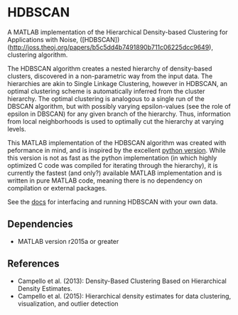 # HDBSCAN
A MATLAB implementation of the Hierarchical Density-based Clustering for Applications with Noise, ([HDBSCAN])(http://joss.theoj.org/papers/b5c5dd4b7491890b711c06225dcc9649), clustering algorithm. 

The HDBSCAN algorithm creates a nested hierarchy of density-based clusters, discovered in a non-parametric way from the input data. The hierarchies are akin to Single Linkage Clustering, however 
in HDBSCAN, an optimal clustering scheme is automatically inferred from the cluster hierarchy. The optimal clustering is analogous to a single run of the DBSCAN algorithm, but with possibly varying 
epsilon-values (see the role of epsilon in DBSCAN) for any given branch of the hierarchy. Thus, information from local neighborhoods is used to optimally cut the hierarchy at varying levels.

This MATLAB implementation of the HDBSCAN algorithm was created with peformance in mind, and is inspired by the excellent [python version](http://hdbscan.readthedocs.io/en/latest/). While this version is not as fast as the python implementation (in which highly optimized C code was compiled for iterating through the hierarchy), it is currently the fastest (and only?) available MATLAB implementation and is written in pure MATLAB code, meaning there is no dependency on compilation or external packages. 

See the [docs](docs) for interfacing and running HDBSCAN with your own data.

## Dependencies
- MATLAB version r2015a or greater

## References
- Campello et al. (2013): Density-Based Clustering Based on Hierarchical Density Estimates.
- Campello et al. (2015): Hierarchical density estimates for data clustering, visualization, and outlier detection  
